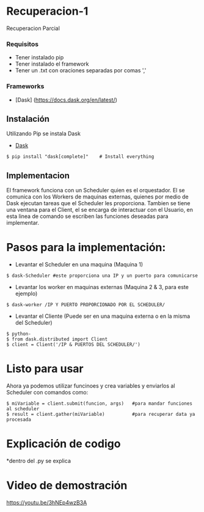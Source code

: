 # Recuperacion-1
Recuperacion Parcial 

### Requisitos
* Tener instalado pip
* Tener instalado el framework
* Tener un .txt con oraciones separadas por comas ','

### Frameworks
* [Dask] (https://docs.dask.org/en/latest/)
## Instalación
Utilizando Pip se instala Dask
* [Dask](http://docs.dask.org/en/latest/install.html)
```
$ pip install "dask[complete]"    # Install everything
```
## Implementacion

El framework funciona con un Scheduler quien es el orquestador. El se comunica con los Workers de maquinas externas, quienes por medio de Dask ejecutan tareas que el Scheduler les proporciona. Tambien se tiene una ventana para el Client, el se encarga de interactuar con el Usuario, en esta linea de comando se escriben las funciones deseadas para implementar. 

# Pasos para la implementación:
* Levantar el Scheduler en una maquina (Maquina 1)
```
$ dask-Scheduler #este proporciona una IP y un puerto para comunicarse
```
* Levantar los worker en maquinas externas (Maquina 2 & 3, para este ejemplo)
```
$ dask-worker /IP Y PUERTO PROPORCIONADO POR EL SCHEDULER/
```
* Levantar el Cliente (Puede ser en una maquina externa o en la misma del Scheduler)
```
$ python-
$ from dask.distributed import Client
$ client = Client('/IP & PUERTOS DEL SCHEDULER/')
```
# Listo para usar
Ahora ya podemos utilizar funcinoes y crea variables y enviarlos al Scheduler con comandos como:
```
$ miVariable = client.submit(funcion, args)   #para mandar funciones al scheduler
$ result = client.gather(miVariable)          #para recuperar data ya procesada
```

# Explicación de codigo
*dentro del .py se explica

# Video de demostración
https://youtu.be/3hNEp4wzB3A

